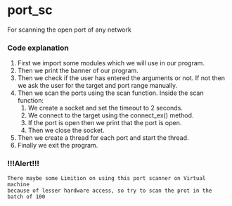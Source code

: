 # port_sc
For scanning the open port of any network 
### Code explanation
1. First we import some modules which we will use in our program.
2. Then we print the banner of our program.
3. Then we check if the user has entered the arguments or not. If not then we ask the user for the target and port range manually.
4. Then we scan the ports using the scan function. Inside the scan function:
    1. We create a socket and set the timeout to 2 seconds.
    2. We connect to the target using the connect_ex() method.
    3. If the port is open then we print that the port is open.
    4. Then we close the socket.
5. Then we create a thread for each port and start the thread.
6. Finally we exit the program.
###
### !!!Alert!!!
    There maybe some Limition on using this port scanner on Virtual machine 
    because of lesser hardware access, so try to scan the prot in the batch of 100 
###

